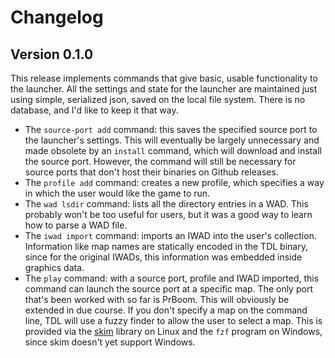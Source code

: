 # Changelog

## Version 0.1.0

This release implements commands that give basic, usable functionality to the launcher. All the settings and state for the launcher are maintained just using simple, serialized json, saved on the local file system. There is no database, and I'd like to keep it that way.

* The `source-port add` command: this saves the specified source port to the launcher's settings. This will eventually be largely unnecessary and made obsolete by an `install` command, which will download and install the source port. However, the command will still be necessary for source ports that don't host their binaries on Github releases.
* The `profile add` command: creates a new profile, which specifies a way in which the user would like the game to run.
* The `wad lsdir` command: lists all the directory entries in a WAD. This probably won't be too useful for users, but it was a good way to learn how to parse a WAD file.
* The `iwad import` command: imports an IWAD into the user's collection. Information like map names are statically encoded in the TDL binary, since for the original IWADs, this information was embedded inside graphics data.
* The `play` command: with a source port, profile and IWAD imported, this command can launch the source port at a specific map. The only port that's been worked with so far is PrBoom. This will obviously be extended in due course. If you don't specify a map on the command line, TDL will use a fuzzy finder to allow the user to select a map. This is provided via the [skim](https://github.com/lotabout/skim) library on Linux and the `fzf` program on Windows, since skim doesn't yet support Windows.
